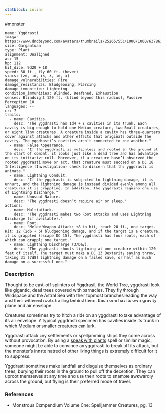 ```yaml
---
statblock: inline
---
```

 #monster 

```statblock
name: Yggdrasti
image: https://www.dndbeyond.com/avatars/thumbnails/25265/556/1000/1000/637861450519429998.jpeg
size: Gargantuan
type: Plant
alignment: Unaligned
ac: 15
hp: 112
hit_dice: 9d20 + 18
speed: 30 ft., fly 60 ft. (hover)
stats: [20, 10, 15, 3, 10, 3]
damage_vulnerabilities: Fire
damage_resistances: Bludgeoning, Piercing
damage_immunities: Lightning
condition_immunities: Blinded, Deafened, Exhaustion
senses: Blindsight 120 ft. (blind beyond this radius), Passive Perception 10
languages: --
cr: 7
traits:
  - name: Cavities.
    desc: "The yggdrasti has 1d4 + 2 cavities in its trunk. Each cavity is big enough to hold one Medium creature, two Small creatures, or eight Tiny creatures. A creature inside a cavity has three-quarters cover against attacks and other effects that originate outside the cavity. The yggdrasti’s cavities aren’t connected to one another."
  - name: False Appearance.
    desc: "If the yggdrasti is motionless and rooted in the ground at the start of combat, it looks just like a dead tree and has advantage on its initiative roll. Moreover, if a creature hasn’t observed the rooted yggdrasti move or act, that creature must succeed on a DC 18 Intelligence (Investigation) check to discern that the yggdrasti is animate."
  - name: Lightning Conduit.
    desc: "If the yggdrasti is subjected to lightning damage, it is unhurt, and the lightning damage is instead divided evenly among all creatures it is grappling. In addition, the yggdrasti regains one use of Lightning Discharge."
  - name: Unusual Nature.
    desc: "The yggdrasti doesn’t require air or sleep."
actions:
  - name: Multiattack.
    desc: "The yggdrasti makes two Root attacks and uses Lightning Discharge (if available)."
  - name: Root.
    desc: "Melee Weapon Attack: +8 to hit, reach 20 ft., one target. Hit: 12 (2d6 + 5) bludgeoning damage, and if the target is a creature, it is grappled (escape DC 15). The yggdrasti has four roots, each of which can grapple one target."
  - name: Lightning Discharge (3/Day).
    desc: "The yggdrasti shoots lightning at one creature within 120 feet of itself. The target must make a DC 13 Dexterity saving throw, taking 31 (7d8) lightning damage on a failed save, or half as much damage on a successful one."
```

### Description

Thought to be cast-off splinters of Yggdrasil, the World Tree, yggdrasti look like gigantic, dead trees covered with barnacles. They fly through Wildspace and the Astral Sea with their topmost branches leading the way and their withered roots trailing behind them. Each one has its own gravity plane and air envelope.

Creatures sometimes try to hitch a ride on an yggdrasti to take advantage of its air envelope. A typical yggdrasti specimen has cavities inside its trunk in which Medium or smaller creatures can lurk.

Yggdrasti attack any settlements or spelljamming ships they come across without provocation. By using a [speak with plants](https://www.dndbeyond.com/spells/speak-with-plants) spell or similar magic, someone might be able to convince an yggdrasti to break off its attack, but the monster’s innate hatred of other living things is extremely difficult for it to suppress.

Yggdrasti sometimes make landfall and disguise themselves as ordinary trees, burying their roots in the ground to pull off the deception. They can uproot themselves at any time and use their roots to shamble awkwardly across the ground, but flying is their preferred mode of travel.

### References

* Monstrous Compendium Volume One: Spelljammer Creatures, pg. 13

